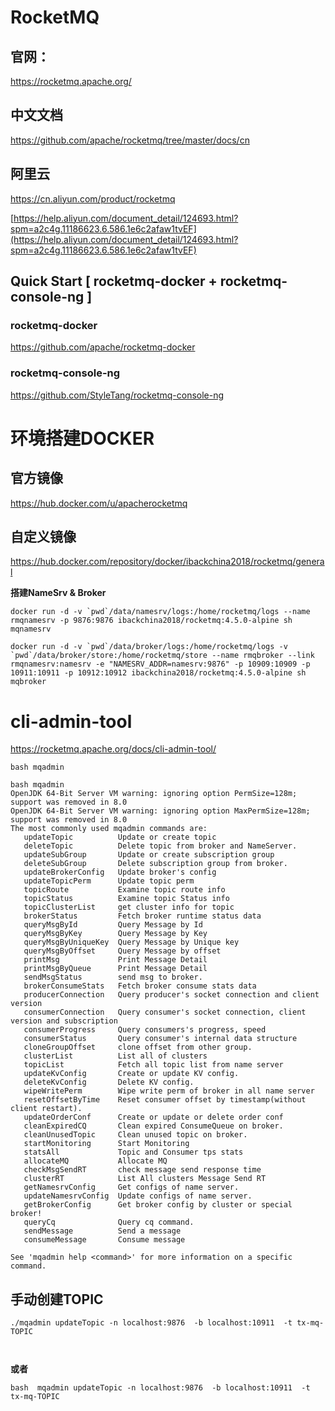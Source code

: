 # RocketMQ

## 官网：
https://rocketmq.apache.org/  

##  中文文档
https://github.com/apache/rocketmq/tree/master/docs/cn

##  阿里云
https://cn.aliyun.com/product/rocketmq

[https://help.aliyun.com/document_detail/124693.html?spm=a2c4g.11186623.6.586.1e6c2afaw1tvEF](https://help.aliyun.com/document_detail/124693.html?spm=a2c4g.11186623.6.586.1e6c2afaw1tvEF)



## Quick Start [ rocketmq-docker + rocketmq-console-ng ]

###  rocketmq-docker
https://github.com/apache/rocketmq-docker

###  rocketmq-console-ng
https://github.com/StyleTang/rocketmq-console-ng


#  环境搭建DOCKER


##  官方镜像
https://hub.docker.com/u/apacherocketmq


##  自定义镜像
https://hub.docker.com/repository/docker/ibackchina2018/rocketmq/general



**搭建NameSrv &  Broker**

```
docker run -d -v `pwd`/data/namesrv/logs:/home/rocketmq/logs --name rmqnamesrv -p 9876:9876 ibackchina2018/rocketmq:4.5.0-alpine sh mqnamesrv

```



```
docker run -d -v `pwd`/data/broker/logs:/home/rocketmq/logs -v `pwd`/data/broker/store:/home/rocketmq/store --name rmqbroker --link rmqnamesrv:namesrv -e "NAMESRV_ADDR=namesrv:9876" -p 10909:10909 -p 10911:10911 -p 10912:10912 ibackchina2018/rocketmq:4.5.0-alpine sh mqbroker
```





#  cli-admin-tool

https://rocketmq.apache.org/docs/cli-admin-tool/



```
bash mqadmin
```

```
bash mqadmin
OpenJDK 64-Bit Server VM warning: ignoring option PermSize=128m; support was removed in 8.0
OpenJDK 64-Bit Server VM warning: ignoring option MaxPermSize=128m; support was removed in 8.0
The most commonly used mqadmin commands are:
   updateTopic          Update or create topic
   deleteTopic          Delete topic from broker and NameServer.
   updateSubGroup       Update or create subscription group
   deleteSubGroup       Delete subscription group from broker.
   updateBrokerConfig   Update broker's config
   updateTopicPerm      Update topic perm
   topicRoute           Examine topic route info
   topicStatus          Examine topic Status info
   topicClusterList     get cluster info for topic
   brokerStatus         Fetch broker runtime status data
   queryMsgById         Query Message by Id
   queryMsgByKey        Query Message by Key
   queryMsgByUniqueKey  Query Message by Unique key
   queryMsgByOffset     Query Message by offset
   printMsg             Print Message Detail
   printMsgByQueue      Print Message Detail
   sendMsgStatus        send msg to broker.
   brokerConsumeStats   Fetch broker consume stats data
   producerConnection   Query producer's socket connection and client version
   consumerConnection   Query consumer's socket connection, client version and subscription
   consumerProgress     Query consumers's progress, speed
   consumerStatus       Query consumer's internal data structure
   cloneGroupOffset     clone offset from other group.
   clusterList          List all of clusters
   topicList            Fetch all topic list from name server
   updateKvConfig       Create or update KV config.
   deleteKvConfig       Delete KV config.
   wipeWritePerm        Wipe write perm of broker in all name server
   resetOffsetByTime    Reset consumer offset by timestamp(without client restart).
   updateOrderConf      Create or update or delete order conf
   cleanExpiredCQ       Clean expired ConsumeQueue on broker.
   cleanUnusedTopic     Clean unused topic on broker.
   startMonitoring      Start Monitoring
   statsAll             Topic and Consumer tps stats
   allocateMQ           Allocate MQ
   checkMsgSendRT       check message send response time
   clusterRT            List All clusters Message Send RT
   getNamesrvConfig     Get configs of name server.
   updateNamesrvConfig  Update configs of name server.
   getBrokerConfig      Get broker config by cluster or special broker!
   queryCq              Query cq command.
   sendMessage          Send a message
   consumeMessage       Consume message

See 'mqadmin help <command>' for more information on a specific command.
```



##  手动创建TOPIC


```
./mqadmin updateTopic -n localhost:9876  -b localhost:10911  -t tx-mq-TOPIC



```
**或者**

```
bash  mqadmin updateTopic -n localhost:9876  -b localhost:10911  -t tx-mq-TOPIC
```



